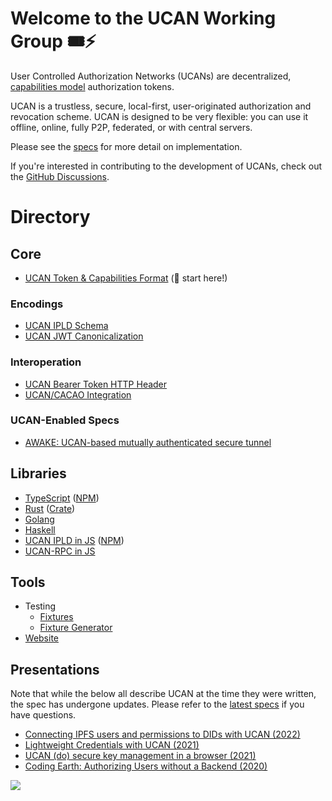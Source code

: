 # Welcome to the UCAN Working Group :tickets::zap:

User Controlled Authorization Networks (UCANs) are decentralized, [capabilities model](https://en.wikipedia.org/wiki/Capability-based_security) authorization tokens.

UCAN is a trustless, secure, local-first, user-originated authorization and revocation scheme. UCAN is designed to be very flexible: you can use it offline, online, fully P2P, federated, or with central servers.

Please see the [specs](https://github.com/ucan-wg/spec/) for more detail on implementation.

If you're interested in contributing to the development of UCANs, check out the [GitHub Discussions](https://github.com/ucan-wg/spec/discussions).

# Directory

## Core

* [UCAN Token & Capabilities Format](https://github.com/ucan-wg/spec) (🏁 start here!)

### Encodings

* [UCAN IPLD Schema](https://github.com/ucan-wg/ucan-ipld/)
* [UCAN JWT Canonicalization](https://github.com/ucan-wg/canonicalization/)

### Interoperation

* [UCAN Bearer Token HTTP Header](https://github.com/ucan-wg/ucan-as-bearer-token)
* [UCAN/CACAO Integration](https://github.com/ucan-wg/ucan-cacao)

### UCAN-Enabled Specs

* [AWAKE: UCAN-based mutually authenticated secure tunnel](https://github.com/ucan-wg/awake)
  
## Libraries

* [TypeScript](https://github.com/ucan-wg/ts-ucan) ([NPM](https://www.npmjs.com/package/ucans))
* [Rust](https://github.com/ucan-wg/rs-ucan) ([Crate](https://lib.rs/crates/ucan))
* [Golang](https://github.com/ucan-wg/go-ucan)
* [Haskell](https://github.com/fission-suite/fission/tree/main/hs-ucan)
* [UCAN IPLD in JS](https://github.com/ipld/js-dag-ucan) ([NPM](https://www.npmjs.com/package/@ipld/dag-ucan))
* [UCAN-RPC in JS](https://github.com/web3-storage/ucanto/)
  
## Tools

* Testing
  * [Fixtures](https://github.com/ucan-wg/spec/tree/main/fixtures)
  * [Fixture Generator](https://github.com/ucan-wg/ucan-fixture-gen)
* [Website](https://github.com/ucan-wg/ucan-check)

## Presentations

Note that while the below all describe UCAN at the time they were written, the spec has undergone updates. Please refer to the [latest specs](#spec) if you have questions.

* [Connecting IPFS users and permissions to DIDs with UCAN (2022)](https://www.youtube.com/watch?v=grec5KQeU2U)
* [Lightweight Credentials with UCAN (2021)](https://fission.codes/blog/lightweight-credentials-ucan/)
* [UCAN (do) secure key management in a browser (2021)](https://vimeo.com/manage/videos/484309705)
* [Coding Earth: Authorizing Users without a Backend (2020)](https://www.youtube.com/watch?v=qDLsUkaOjyQ)

![](https://raw.githubusercontent.com/ucan-wg/.github/main/assets/Reclining_UCAN_Toucan_transparent.png)
